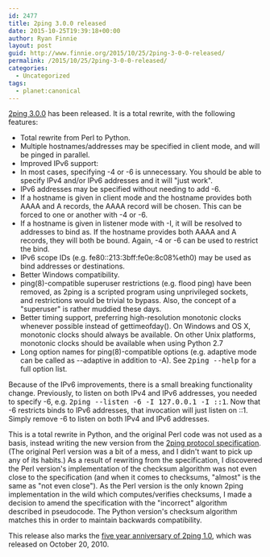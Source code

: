 ```yaml
---
id: 2477
title: 2ping 3.0.0 released
date: 2015-10-25T19:39:18+00:00
author: Ryan Finnie
layout: post
guid: http://www.finnie.org/2015/10/25/2ping-3-0-0-released/
permalink: /2015/10/25/2ping-3-0-0-released/
categories:
  - Uncategorized
tags:
  - planet:canonical
---
```

[2ping 3.0.0](http://www.finnie.org/software/2ping/) has been released. It is a total rewrite, with the following features:

  * Total rewrite from Perl to Python.
  * Multiple hostnames/addresses may be specified in client mode, and will be pinged in parallel.
  * Improved IPv6 support:
  * In most cases, specifying -4 or -6 is unnecessary. You should be able to specify IPv4 and/or IPv6 addresses and it will "just work".
  * IPv6 addresses may be specified without needing to add -6.
  * If a hostname is given in client mode and the hostname provides both AAAA and A records, the AAAA record will be chosen. This can be forced to one or another with -4 or -6.
  * If a hostname is given in listener mode with -I, it will be resolved to addresses to bind as. If the hostname provides both AAAA and A records, they will both be bound. Again, -4 or -6 can be used to restrict the bind.
  * IPv6 scope IDs (e.g. fe80::213:3bff:fe0e:8c08%eth0) may be used as bind addresses or destinations.
  * Better Windows compatibility.
  * ping(8)-compatible superuser restrictions (e.g. flood ping) have been removed, as 2ping is a scripted program using unprivileged sockets, and restrictions would be trivial to bypass. Also, the concept of a "superuser" is rather muddied these days.
  * Better timing support, preferring high-resolution monotonic clocks whenever possible instead of gettimeofday(). On Windows and OS X, monotonic clocks should always be available. On other Unix platforms, monotonic clocks should be available when using Python 2.7
  * Long option names for ping(8)-compatible options (e.g. adaptive mode can be called as --adaptive in addition to -A). See <tt>2ping --help</tt> for a full option list.

Because of the IPv6 improvements, there is a small breaking functionality change. Previously, to listen on both IPv4 and IPv6 addresses, you needed to specify -6, e.g. <tt>2ping --listen -6 -I 127.0.0.1 -I ::1</tt>. Now that -6 restricts binds to IPv6 addresses, that invocation will just listen on ::1. Simply remove -6 to listen on both IPv4 and IPv6 addresses.

This is a total rewrite in Python, and the original Perl code was not used as a basis, instead writing the new version from the [2ping protocol specification](https://github.com/rfinnie/2ping/blob/master/doc/2ping-protocol.md). (The original Perl version was a bit of a mess, and I didn't want to pick up any of its habits.) As a result of rewriting from the specification, I discovered the Perl version's implementation of the checksum algorithm was not even close to the specification (and when it comes to checksums, "almost" is the same as "not even close"). As the Perl version is the only known 2ping implementation in the wild which computes/verifies checksums, I made a decision to amend the specification with the "incorrect" algorithm described in pseudocode. The Python version's checksum algorithm matches this in order to maintain backwards compatibility.

This release also marks the [five year anniversary of 2ping 1.0](http://www.finnie.org/2010/10/20/2ping-1-0-released/), which was released on October 20, 2010.
